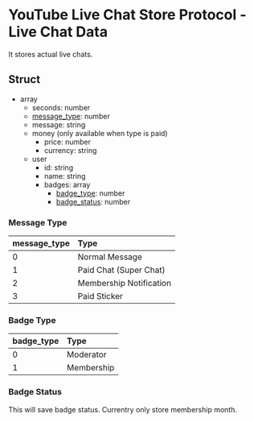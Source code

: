 # YouTube Live Chat Store Protocol - Live Chat Data
It stores actual live chats.

## Struct
- array
    - seconds: number
    - [message_type](#message-type): number
    - message: string
    - money (only available when type is paid)
        - price: number
        - currency: string
    - user
        - id: string
        - name: string
        - badges: array
            - [badge_type](#badge-type): number
            - [badge_status](#badge-status): number

### Message Type
|message_type|Type|
|:--|:--|
|0|Normal Message|
|1|Paid Chat (Super Chat)|
|2|Membership Notification|
|3|Paid Sticker|

### Badge Type
|badge_type|Type|
|:--|:--|
|0|Moderator|
|1|Membership|

### Badge Status
This will save badge status.
Currentry only store membership month.
